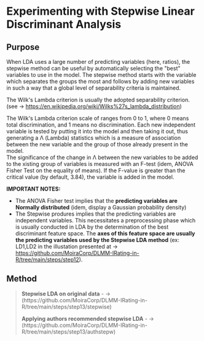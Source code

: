 #  Experimenting with Stepwise Linear Discriminant Analysis

## Purpose

When LDA uses a large number of predicting variables (here, ratios), the stepwise method can be useful by automatically selecting the "best" variables to use in the model. The stepwise method starts with the variable which separates the groups the most and follows by adding new variables in such a way that a global level of separability criteria is maintained. 

The Wilk's Lambda criterion is usually the adopted separability criterion. (see -> https://en.wikipedia.org/wiki/Wilks%27s_lambda_distribution)<br>

The Wilk's Lambda criterion scale of ranges from 0 to 1, where 0 means total discrimination, and 1 means no discrimination. Each new independent variable is tested by putting it into the model and then taking it out, thus generating a Λ (Lambda) statistics which is a measure of association between the new variable and the group of those already present in the model.<br>
The significance of the change in Λ between the new variables to be added to the xisting group of variables is measured with an F-test (idem, ANOVA Fisher Test on the equality of means). If the F-value is greater than the critical value (by default, 3.84), the variable is added in the model.<br>

**IMPORTANT NOTES:**
  -  The ANOVA Fisher test implies that the **predicting variables are Normally distributed** (idem, display a Gaussian probability density)
  -  The Stepwise produres implies that the predicting variables are independent variables. This necessitates a preprocessing phase which is usually conducted in LDA by the determination of the best discriminant feature space. The **axes of this feature space are usually the predicting variables used by the Stepwise LDA method** (ex: LD1,LD2 in the illustation presented at -> https://github.com/MoiraCorp/DLMM-IRating-in-R/tree/main/steps/step12).


## Method

> <p><strong>Stepwise LDA on original data</strong> - -> (https://github.com/MoiraCorp/DLMM-IRating-in-R/tree/main/steps/step13/stepwise)</p>
> <p><strong>Applying authors recommended stepwise LDA</strong> - -> (https://github.com/MoiraCorp/DLMM-IRating-in-R/tree/main/steps/step13/authstepw)</p>

